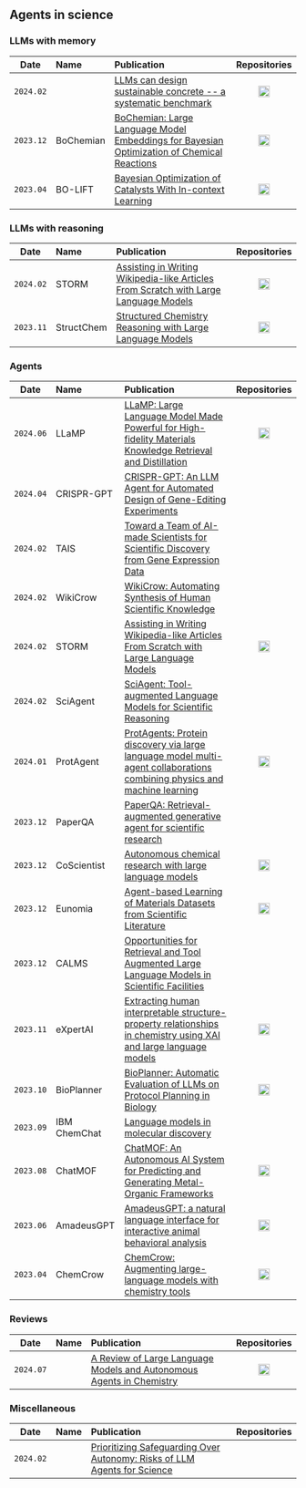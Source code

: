 ## Agents in science

### LLMs with memory

|   Date    |     Name      | Publication | Repositories |
| :-------: | :----------   | :--------- | :---------: |
| `2024.02` |               | [LLMs can design sustainable concrete -- a systematic benchmark](https://www.researchsquare.com/article/rs-3913272/v1) | [<img src="../assets/github.png" width="20" />](https://github.com/BAMcvoelker/LLM-s-can-Design-Sustainable-Concrete-a-Systematic-Benchmark-Code-) |
| `2023.12` | BoChemian     | [BoChemian: Large Language Model Embeddings for Bayesian Optimization of Chemical Reactions](https://openreview.net/pdf?id=A1RVn1m3J3) | [<img src="../assets/github.png" width="20" />](https://github.com/schwallergroup/bochemian) |
| `2023.04` | BO-LIFT       | [Bayesian Optimization of Catalysts With In-context Learning](http://arxiv.org/abs/2304.05341) | [<img src="../assets/github.png" width="20" />](https://github.com/ur-whitelab/BO-LIFT) |

### LLMs with reasoning

|   Date    |     Name      | Publication | Repositories |
| :-------: | :----------   | :--------- | :---------: |
| `2024.02` | STORM         | [Assisting in Writing Wikipedia-like Articles From Scratch with Large Language Models](https://arxiv.org/abs/2402.14207) | [<img src="../assets/github.png" width="20" />](https://github.com/stanford-oval/storm) |
| `2023.11` | StructChem    | [Structured Chemistry Reasoning with Large Language Models](http://arxiv.org/abs/2311.09656) | [<img src="../assets/github.png" width="20" />](https://github.com/ozyyshr/StructChem) |

### Agents

|   Date    |     Name      | Publication | Repositories |
| :-------: | :----------   | :--------- | :---------: |
| `2024.06` | LLaMP         | [LLaMP: Large Language Model Made Powerful for High-fidelity Materials Knowledge Retrieval and Distillation](https://arxiv.org/abs/2401.17244) | [<img src="../assets/github.png" width="20" />](https://github.com/chiang-yuan/llamp) |
| `2024.04` | CRISPR-GPT    | [CRISPR-GPT: An LLM Agent for Automated Design of Gene-Editing Experiments](https://arxiv.org/abs/2404.18021) |  |
| `2024.02` | TAIS          | [Toward a Team of AI-made Scientists for Scientific Discovery from Gene Expression Data](https://arxiv.org/abs/2402.12391) |  |
| `2024.02` | WikiCrow      | [WikiCrow: Automating Synthesis of Human Scientific Knowledge](https://www.futurehouse.org/wikicrow) |  |
| `2024.02` | STORM         | [Assisting in Writing Wikipedia-like Articles From Scratch with Large Language Models](http://arxiv.org/abs/2402.14207) | [<img src="../assets/github.png" width="20" />](https://github.com/stanford-oval/storm) |
| `2024.02` | SciAgent      | [SciAgent: Tool-augmented Language Models for Scientific Reasoning](http://arxiv.org/abs/2402.11451) |  |
| `2024.01` | ProtAgent     | [ProtAgents: Protein discovery via large language model multi-agent collaborations combining physics and machine learning](https://arxiv.org/abs/2402.04268) | [<img src="../assets/github.png" width="20" />](https://github.com/lamm-mit/ProtAgents) |
| `2023.12` | PaperQA       | [PaperQA: Retrieval-augmented generative agent for scientific research](http://arxiv.org/abs/2312.07559) |  |
| `2023.12` | CoScientist   | [Autonomous chemical research with large language models](https://www.nature.com/articles/s41586-023-06792-0) | [<img src="../assets/github.png" width="20" />](https://github.com/gomesgroup/coscientist) |
| `2023.12` | Eunomia       | [Agent-based Learning of Materials Datasets from Scientific Literature](http://arxiv.org/abs/2312.11690) | [<img src="../assets/github.png" width="20" />](https://github.com/AI4ChemS/Eunomia) |
| `2023.12` | CALMS         | [Opportunities for Retrieval and Tool Augmented Large Language Models in Scientific Facilities](http://arxiv.org/abs/2312.01291) |  |
| `2023.11` | eXpertAI      | [Extracting human interpretable structure-property relationships in chemistry using XAI and large language models](http://arxiv.org/abs/2311.04047) | [<img src="../assets/github.png" width="20" />](https://github.com/geemi725/XpertAI) |
| `2023.10` | BioPlanner    | [BioPlanner: Automatic Evaluation of LLMs on Protocol Planning in Biology](http://arxiv.org/abs/2310.10632) | [<img src="../assets/github.png" width="20" />](https://github.com/bioplanner/bioplanner) |
| `2023.09` | IBM ChemChat  | [Language models in molecular discovery](http://arxiv.org/abs/2309.16235) |  |
| `2023.08` | ChatMOF       | [ChatMOF: An Autonomous AI System for Predicting and Generating Metal-Organic Frameworks](http://arxiv.org/abs/2308.01423) | [<img src="../assets/github.png" width="20" />](https://github.com/Yeonghun1675/ChatMOF) |
| `2023.06` | AmadeusGPT    | [AmadeusGPT: a natural language interface for interactive animal behavioral analysis](https://arxiv.org/abs/2307.04858) | [<img src="../assets/github.png" width="20" />](https://github.com/AdaptiveMotorControlLab/AmadeusGPT) |
| `2023.04` | ChemCrow      | [ChemCrow: Augmenting large-language models with chemistry tools](http://arxiv.org/abs/2304.05376) | [<img src="../assets/github.png" width="20" />](https://github.com/ur-whitelab/chemcrow-public) |

### Reviews
|   Date    |     Name      | Publication | Repositories |
| :-------: | :----------   | :--------- | :---------: |
| `2024.07` |               | [A Review of Large Language Models and Autonomous Agents in Chemistry](https://arxiv.org/abs/2407.01603) | [<img src="../assets/github.png" width="20" />](https://github.com/ur-whitelab/LLMs-in-science) |

### Miscellaneous

|   Date    |     Name      | Publication | Repositories |
| :-------: | :----------   | :--------- | :---------: |
| `2024.02` |               | [Prioritizing Safeguarding Over Autonomy: Risks of LLM Agents for Science](http://arxiv.org/abs/2402.04247) | |
